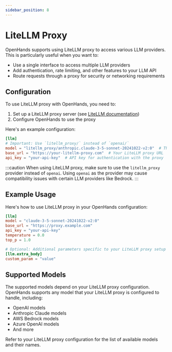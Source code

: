 ```yaml
---
sidebar_position: 8
---
```


# LiteLLM Proxy

OpenHands supports using LiteLLM proxy to access various LLM providers. This is particularly useful when you want to:

- Use a single interface to access multiple LLM providers
- Add authentication, rate limiting, and other features to your LLM API
- Route requests through a proxy for security or networking requirements

## Configuration

To use LiteLLM proxy with OpenHands, you need to:

1. Set up a LiteLLM proxy server (see [LiteLLM documentation](https://docs.litellm.ai/docs/proxy/quick_start))
2. Configure OpenHands to use the proxy

Here's an example configuration:

```toml
[llm]
# Important: Use `litellm_proxy/` instead of `openai/`
model = "litellm_proxy/anthropic.claude-3-5-sonnet-20241022-v2:0"  # The model name as configured in your LiteLLM proxy
base_url = "https://your-litellm-proxy.com"  # Your LiteLLM proxy URL
api_key = "your-api-key"  # API key for authentication with the proxy
```

:::caution
When using LiteLLM proxy, make sure to use the `litellm_proxy` provider instead of `openai`. Using `openai` as the provider may cause compatibility issues with certain LLM providers like Bedrock.
:::

## Example Usage

Here's how to use LiteLLM proxy in your OpenHands configuration:

```toml
[llm]
model = "claude-3-5-sonnet-20241022-v2:0"
base_url = "https://proxy.example.com"
api_key = "your-api-key"
temperature = 0.0
top_p = 1.0

# Optional: Additional parameters specific to your LiteLLM proxy setup
[llm.extra_body]
custom_param = "value"
```

## Supported Models

The supported models depend on your LiteLLM proxy configuration. OpenHands supports any model that your LiteLLM proxy is configured to handle, including:

- OpenAI models
- Anthropic Claude models
- AWS Bedrock models
- Azure OpenAI models
- And more

Refer to your LiteLLM proxy configuration for the list of available models and their names.

